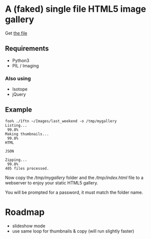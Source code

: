 # A (faked) single file HTML5 image gallery

Get [the file](./1ftn)

## Requirements

- Python3
- PIL / Imaging

### Also using

- Isotope
- jQuery

## Example

    foo% ./1ftn ~/Images/last_weekend -o /tmp/mygallery
    Listing...
     99.8%
    Making thumbnails...
     99.8%
    HTML

    JSON

    Zipping...
     99.8%
    405 files processed.

Now copy the */tmp/mygallery* folder and the */tmp/index.html* file to a webserver to enjoy your static HTML5 gallery.

You will be prompted for a password, it must match the folder name.

# Roadmap

- slideshow mode
- use same loop for thumbnails & copy (will run slightly faster)

